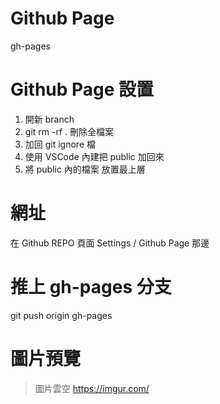 # Github Page
gh-pages

# Github Page 設置
1. 開新 branch
2. git rm -rf . 刪除全檔案
3. 加回 git ignore 檔
4. 使用 VSCode 內建把 public 加回來
5. 將 public 內的檔案 放置最上層

# 網址
在 Github REPO 頁面
Settings / Github Page 那邊

# 推上 gh-pages 分支
git push origin gh-pages

# 圖片預覽
> 圖片雲空 https://imgur.com/
<!-- ![demo](url) -->
